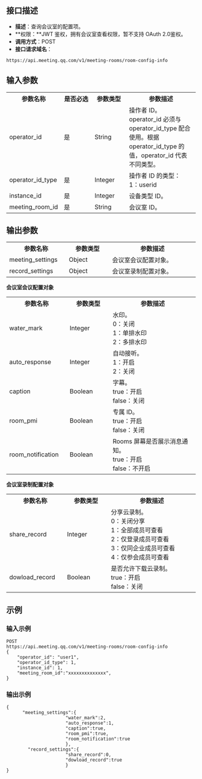 ## 接口描述
- **描述**：查询会议室的配置项。
- **权限：**JWT 鉴权，拥有会议室查看权限，暂不支持 OAuth 2.0鉴权。
- **调用方式**：POST
- **接口请求域名**：
```Plaintext
https://api.meeting.qq.com/v1/meeting-rooms/room-config-info
```

## 输入参数
<table>
   <tr>
      <th width="20%" >参数名称</td>
      <th width="20%" >是否必选</td>
      <th width="20%" >参数类型</td>
      <th width="40%" >参数描述</td>
   </tr>
<tr>
      <td>operator_id</td>
      <td>是</td>
      <td>String</td>
      <td>操作者 ID。operator_id 必须与 operator_id_type 配合使用。根据 operator_id_type 的值，operator_id 代表不同类型。</td>
   </tr>
   <tr>
      <td>operator_id_type</td>
      <td>是</td>
      <td>Integer</td>
      <td>操作者 ID 的类型：<br>1：userid  </td>
   </tr>
   <tr>
      <td>instance_id</td>
      <td>是</td>
      <td>Integer</td>
      <td>	设备类型 ID。</td>
   </tr>
   <tr>
      <td>meeting_room_id</td>
      <td>是</td>
      <td>String</td>
      <td>会议室 ID。</td>
   </tr>
 </table>


## 输出参数
<table>
   <tr>
      <th width="20%" >参数名称</td>
      <th width="20%" >参数类型</td>
      <th width="40%" >参数描述</td>
   </tr>
<tr>
      <td>meeting_settings</td>
      <td>Object</td>
      <td>会议室会议配置对象。</td>
   </tr>
   <tr>
      <td>record_settings</td>
      <td>Object</td>
      <td>会议室录制配置对象。</td>
   </tr>
</table>

**会议室会议配置对象**
<table>
   <tr>
      <th width="20%" >参数名称</td>
      <th width="20%" >参数类型</td>
      <th width="40%" >参数描述</td>
   </tr>
   <tr>
      <td>water_mark</td>
      <td>Integer</td>
      <td>水印。<br>0：关闭<br>1：单排水印<br>2：多排水印</td>
   </tr>
   <tr>
      <td>auto_response</td>
      <td>Integer</td>
      <td>自动接听。<br>1：开启<br>2：关闭</td>
   </tr>
   <tr>
      <td>caption</td>
      <td>Boolean</td>
      <td>字幕。<br>true：开启<br>false：关闭</td>
   </tr>
   <tr>
      <td>room_pmi</td>
      <td>Boolean</td>
      <td>专属 ID。<br>true：开启<br>false：关闭</td>
   </tr>
   <tr>
      <td>room_notification</td>
      <td>Boolean</td>
      <td>Rooms 屏幕是否展示消息通知。<br>true：开启<br>false：不开启</td>
   </tr>
</table>

**会议室录制配置对象**
<table>
   <tr>
      <th width="20%" >参数名称</td>
      <th width="20%" >参数类型</td>
      <th width="40%" >参数描述</td>
   </tr>
   <tr>
      <td>share_record</td>
      <td>Integer</td>
      <td>分享云录制。<br>0：关闭分享<br>1：全部成员可查看<br>2：仅登录成员可查看<br>3：仅同企业成员可查看<br>4：仅参会成员可查看</td>
   </tr>
   <tr>
      <td>dowload_record</td>
      <td>Boolean</td>
      <td>是否允许下载云录制。<br>true：开启<br>false：关闭</td>
   </tr>
</table>

## 示例
### 输入示例
```plaintext
POST
https://api.meeting.qq.com/v1/meeting-rooms/room-config-info
{
    "operator_id": "user1",
    "operator_id_type": 1,
    "instance_id": 1,
    "meeting_room_id":"xxxxxxxxxxxxxx",
}
```

### 输出示例
```plaintext
{
      "meeting_settings":{
                      "water_mark":2,
                      "auto_response":1,
                      "caption":true,
                      "room_pmi":true,
                      "room_notification":true
                      },
        "record_settings":{
                      "share_record":0,
                      "dowload_record":true
                      }
}
```
